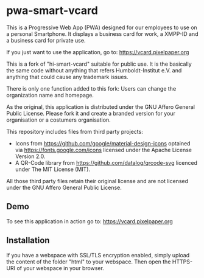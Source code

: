 # pwa-smart-vcard

This is a Progressive Web App (PWA) designed for our employees to use on a personal Smartphone. It displays a business card for work, a XMPP-ID and a business card for private use.

If you just want to use the application, go to: https://vcard.pixelpaper.org

This is a fork of "hi-smart-vcard" suitable for public use. It is the basically the same code without anything that refers Humboldt-Institut e.V. and anything that could cause any trademark issues.

There is only one function added to this fork: Users can change the organization name and homepage.

As the original, this application is distributed under the GNU Affero General Public License. Please fork it and create a branded version for your organisation or a costumers organisation.

This repository includes files from third party projects:

* Icons from https://github.com/google/material-design-icons optained via https://fonts.google.com/icons licensed under the Apache License Version 2.0.
* A QR-Code library from https://github.com/datalog/qrcode-svg licenced under The MIT License (MIT).

All those third party files retain their original license and are not licensed under the GNU Affero General Public License.

## Demo

To see this application in action go to: https://vcard.pixelpaper.org

## Installation

If you have a webspace with SSL/TLS encryption enabled, simply upload the content of the folder "html" to your webspace. Then open the HTTPS-URI of your webspace in your browser.
